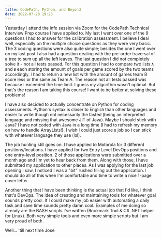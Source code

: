 ```yaml
---
title: CodePath, Python, and Beyond
date: 2022-07-28 19:23
---
```


<!-- markdownlint-disable -->

Yesterday I attend the info session via Zoom for the CodePath Technical Interview Prep course I have applied to. My last I went over one of the 9 questions I had to answer for the calibration assessment. I believe I deal well, especially on the multiple choice questions as they were very basic. The 3 coding questions were also quite simple; besides the one I went over on my last post I also had a question dealing with the pre-order traversal of a tree to sum up all the left leaves. The last question I did not completely solve it - not all tests passed. For this question I had to compare two lists <code>A</code> and <code>B</code> each storing the amount of goals per game scored by the two teams accordingly. I had to return a new list with the amount of games team B score less or the same as Team A. The reason not all tests passed was because I exceeded the time limit. I guess my algorithm wasn't optimal. But that's the reason I am taking this course! I want to be better at solving these problems!

I have also decided to actually concentrate on Python for coding assessments. Python's syntax is closer to English than other languages and easier to write though not necessarily the fasted (being an interpreted language and missing that awesome JIT of Java). Maybe I should stick with Java? I have not coded with Java in a long time (I had to refresh my memory on how to handle ArrayLists!). I wish I could just score a job so I can stick with whatever language they use (lol).

The job hunting still goes on. I have applied to Motorola for 3 different positions/locations. I have applied for two Entry Level DevOps positions and one entry-level position. 2 of those applications were submitted over a month ago and I'm yet to hear back from them. Along with those, I have submitted my application to other places. As I was applying for the last job opening I saw, I noticed I was a "bit" rushed filling out the application. I should do all of this when I'm comfortable and time to write a nice 1-page cover letter.

Another thing that I have been thinking is the actual job that I'd like, I think that's DevOps. The idea of creating and maintaining tools for whatever goal sounds pretty cool. If I could make my job easier with automating a daily task and save time sounds pretty damn cool. Examples of me doing so already are the BASH scripts I've written (Bookmark Tool & C# .NET helper for Linux). Both very simple tools and even more simple scripts but I am very proud of both.

Well... 'till next time
Jose
